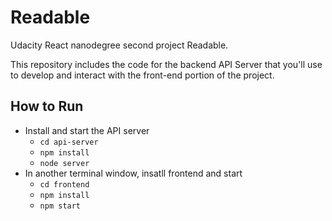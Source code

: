 # Readable 

Udacity React nanodegree second project Readable.

This repository includes the code for the backend API Server that you'll use to develop and interact with the front-end portion of the project.

## How to Run

* Install and start the API server
    - `cd api-server`
    - `npm install`
    - `node server`
* In another terminal window, insatll frontend and start
    - `cd frontend`
    - `npm install`
    - `npm start`

